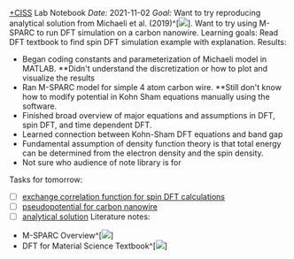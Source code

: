 [+CISS](+CISS.md) Lab Notebook
*Date:* 2021-11-02
*Goal:* Want to try reproducing analytical solution from Michaeli et al. (2019)^[![](@miller_chiral_2018.md#^3b7aab)]. Want to try using M-SPARC to run DFT simulation on a carbon nanowire. 
Learning goals: Read DFT textbook to find spin DFT simulation example with explanation. 
Results: 
- Began coding constants and parameterization of Michaeli model in MATLAB. **Didn't understand the discretization or how to plot and visualize the results
- Ran M-SPARC model for simple 4 atom carbon wire. **Still don't know how to modify potential in Kohn Sham equations manually using the software. 
- Finished broad overview of major equations and assumptions in DFT, spin DFT, and time dependent DFT. 
- Learned connection between Kohn-Sham DFT equations and band gap
- Fundamental assumption of density function theory is that total energy can be determined from the electron density and the spin density. 
- Not sure who audience of note library is for

Tasks for tomorrow:
- [ ] [exchange correlation function for spin DFT calculations](exchange%20correlation%20function%20for%20spin%20DFT%20calculations)
- [ ]  [pseudopotential for carbon nanowire](pseudopotential%20for%20carbon%20nanowire)
- [ ] [analytical solution](analytical%20solution)
Literature notes:
- M-SPARC Overview^[![](@noauthor_m-sparc_nodate.md#^229df4)]
- DFT for Material Science Textbook^[![](@giustino_materials_2014.md#^94ee48)]


